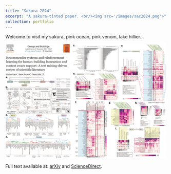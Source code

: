 ```yaml
---
title: "Sakura 2024"
excerpt: "A sakura-tinted paper. <br/><img src='/images/sac2024.png'>"
collection: portfolio
---
```


Welcome to visit my sakura, pink ocean, pink venom, lake hillier... 

<img src="/images/recsyslinkedin.png" alt="Sakura 2024" width="500"/>

Full text available at: [arXiv](https://arxiv.org/abs/2411.08734) and [ScienceDirect](https://www.sciencedirect.com/science/article/abs/pii/S037877882401363X).
